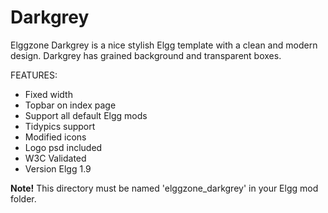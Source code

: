 Darkgrey
========

Elggzone Darkgrey is a nice stylish Elgg template with a clean and modern design. Darkgrey has grained background and transparent boxes.

FEATURES:

- Fixed width
- Topbar on index page
- Support all default Elgg mods
- Tidypics support
- Modified icons
- Logo psd included
- W3C Validated
- Version Elgg 1.9

**Note!** This directory must be named 'elggzone_darkgrey' in your Elgg mod folder.